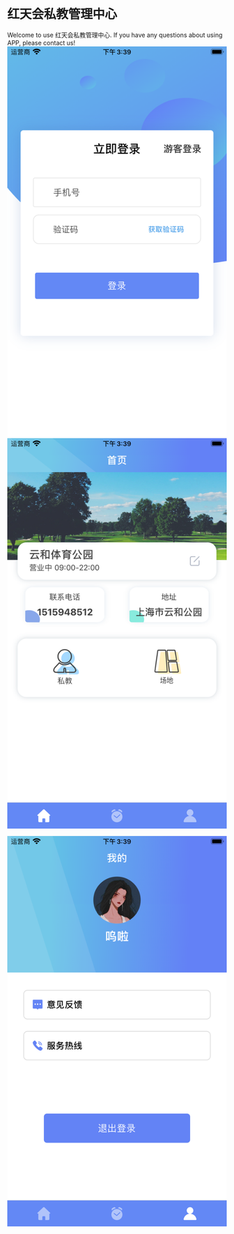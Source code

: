 # 红天会私教管理中心
Welcome to use 红天会私教管理中心. If you have any questions about using APP, please contact us!
![image](https://github.com/MengDezheng/vabo-minimalist-memo/blob/main/Simulator%20Screen%20Shot%20-%20iPhone%208%20Plus%20-%202021-09-02%20at%2015.39.25.png)
![image](https://github.com/MengDezheng/vabo-minimalist-memo/blob/main/Simulator%20Screen%20Shot%20-%20iPhone%208%20Plus%20-%202021-09-02%20at%2015.39.29.png)

![image](https://github.com/MengDezheng/vabo-minimalist-memo/blob/main/Simulator%20Screen%20Shot%20-%20iPhone%208%20Plus%20-%202021-09-02%20at%2015.39.32.png)

